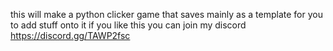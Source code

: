 this will make a python clicker game that saves mainly as a template for you to add stuff onto it if you like this you can join my discord https://discord.gg/TAWP2fsc
